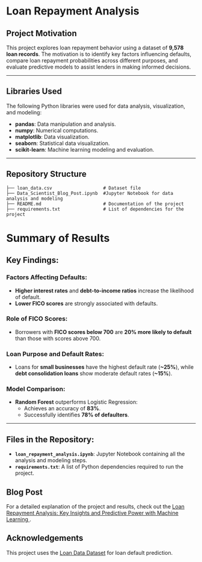 # Loan Repayment Analysis  

## Project Motivation  
This project explores loan repayment behavior using a dataset of **9,578 loan records**. The motivation is to identify key factors influencing defaults, compare loan repayment probabilities across different purposes, and evaluate predictive models to assist lenders in making informed decisions.  

---

## Libraries Used  
The following Python libraries were used for data analysis, visualization, and modeling:  
- **pandas**: Data manipulation and analysis.  
- **numpy**: Numerical computations.  
- **matplotlib**: Data visualization.  
- **seaborn**: Statistical data visualization.  
- **scikit-learn**: Machine learning modeling and evaluation.  

---

## Repository Structure  

```plaintext  
├── loan_data.csv                   # Dataset file  
├── Data_Scientist_Blog_Post.ipynb  #Jupyter Notebook for data analysis and modeling  
├── README.md                       # Documentation of the project  
├── requirements.txt                # List of dependencies for the project  

```
# Summary of Results

## Key Findings:

### Factors Affecting Defaults:
- **Higher interest rates** and **debt-to-income ratios** increase the likelihood of default.
- **Lower FICO scores** are strongly associated with defaults.

### Role of FICO Scores:
- Borrowers with **FICO scores below 700** are **20% more likely to default** than those with scores above 700.

### Loan Purpose and Default Rates:
- Loans for **small businesses** have the highest default rate (**~25%**), while **debt consolidation loans** show moderate default rates (**~15%**).

### Model Comparison:
- **Random Forest** outperforms Logistic Regression:
  - Achieves an accuracy of **83%**.
  - Successfully identifies **78% of defaulters**.

---

## Files in the Repository:

- **`loan_repayment_analysis.ipynb`**: Jupyter Notebook containing all the analysis and modeling steps.
- **`requirements.txt`**: A list of Python dependencies required to run the project.

## Blog Post
For a detailed explanation of the project and results, check out the [Loan Repayment Analysis: Key Insights and Predictive Power with Machine Learning ](https://medium.com/@zoezhou314/exploring-loan-default-predictions-with-machine-learning-0049dd7b87d1).

## Acknowledgements
This project uses the [Loan Data Dataset](https://www.kaggle.com/datasets/urstrulyvikas/lending-club-loan-data-analysis/data) for loan default prediction. 

